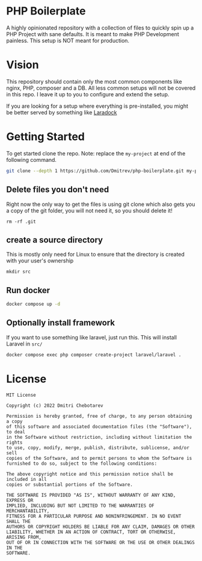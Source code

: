# PHP Boilerplate

A highly opinionated repository with a collection of files to quickly spin up a PHP Project with sane defaults.
It is meant to make PHP Development painless. This setup is NOT meant for production.

# Vision

This repository should contain only the most common components like nginx, PHP, composer and a DB.
All less common setups will not be covered in this repo. I leave it up to you to configure and extend the setup.

If you are looking for a setup where everything is pre-installed, you might be better served by something like [Laradock](https://github.com/laradock/laradock)


# Getting Started

To get started clone the repo. Note: replace the `my-project` at end of the following command.

```sh
git clone --depth 1 https://github.com/Dmitrev/php-boilerplate.git my-project

```

## Delete files you don't need

Right now the only way to get the files is using git clone which also gets you a copy of the git folder, you will not need it, so you should delete it! 

```
rm -rf .git
```

## create a source directory

This is mostly only need for Linux to ensure that the directory is created with your user's ownership
```
mkdir src
```

## Run docker

```sh
docker compose up -d
```

## Optionally install framework

If you want to use something like laravel, just run this. This will install Laravel in `src/`

```sh
docker compose exec php composer create-project laravel/laravel .
```

# License

```
MIT License

Copyright (c) 2022 Dmitri Chebotarev 

Permission is hereby granted, free of charge, to any person obtaining a copy
of this software and associated documentation files (the "Software"), to deal
in the Software without restriction, including without limitation the rights
to use, copy, modify, merge, publish, distribute, sublicense, and/or sell
copies of the Software, and to permit persons to whom the Software is
furnished to do so, subject to the following conditions:

The above copyright notice and this permission notice shall be included in all
copies or substantial portions of the Software.

THE SOFTWARE IS PROVIDED "AS IS", WITHOUT WARRANTY OF ANY KIND, EXPRESS OR
IMPLIED, INCLUDING BUT NOT LIMITED TO THE WARRANTIES OF MERCHANTABILITY,
FITNESS FOR A PARTICULAR PURPOSE AND NONINFRINGEMENT. IN NO EVENT SHALL THE
AUTHORS OR COPYRIGHT HOLDERS BE LIABLE FOR ANY CLAIM, DAMAGES OR OTHER
LIABILITY, WHETHER IN AN ACTION OF CONTRACT, TORT OR OTHERWISE, ARISING FROM,
OUT OF OR IN CONNECTION WITH THE SOFTWARE OR THE USE OR OTHER DEALINGS IN THE
SOFTWARE.
```
